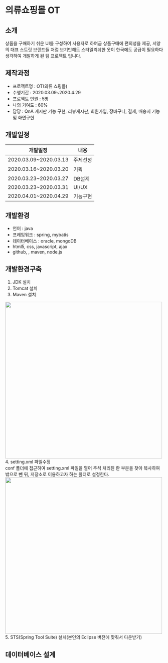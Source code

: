 # 의류쇼핑몰 OT
## 소개
상품을 구매하기 쉬운 UI를 구성하여 사용자로 하여금 상품구매에 편의성을 제공, 서양의 대표 스트릿 브랜드들 처럼 보기만해도 스타일리쉬한 옷이 한국에도 공급이 필요하다 생각하여 개발하게 된 팀 프로젝트 입니다.

## 제작과정
* 프로젝트명 : OT(의류 쇼핑몰)
* 수행기간 : 2020.03.09~2020.4.29
* 프로젝트 인원 : 5명
* 나의 기여도 : 60%
* 담당 : QnA 게시판 기능 구현, 리뷰게시판, 회원가입, 장바구니, 결제, 배송지 기능 및 화면구현

## 개발일정
|개발일정|내용|
|------|---|
|2020.03.09~2020.03.13|주제선정|
|2020.03.16~2020.03.20|기획|
|2020.03.23~2020.03.27|DB설계|
|2020.03.23~2020.03.31|UI/UX|
|2020.04.01~2020.04.29|기능구현|

## 개발환경
* 언어 : java
* 프레임워크 : spring, mybatis
* 데이터베이스 : oracle, mongoDB
* html5, css, javascript, ajax
* github, , maven, node.js

## 개발환경구축
1. JDK 설치
2. Tomcat 설치
3. Maven 설치
  <img src="https://user-images.githubusercontent.com/52619813/81411488-6171aa00-917d-11ea-868f-7e9a6fef4d4d.PNG" width="500">
<br>
4. setting.xml 파일수정
<br>
      conf 폴더에 접근하여 setting.xml 파일을 열어 주석 처리된 <localRepository>란 부분을 찾아 복사하여 밖으로 뺀 뒤,
      저장소로 이용하고자 하는 폴더로 설정한다.
  <img src="https://user-images.githubusercontent.com/52619813/81413151-ecec3a80-917f-11ea-9d07-d7688bd61c41.PNG" width="500">
5. STS(Spring Tool Suite) 설치(본인의 Eclipse 버전에 맞춰서 다운받기)
 
## 데이터베이스 설계
 
